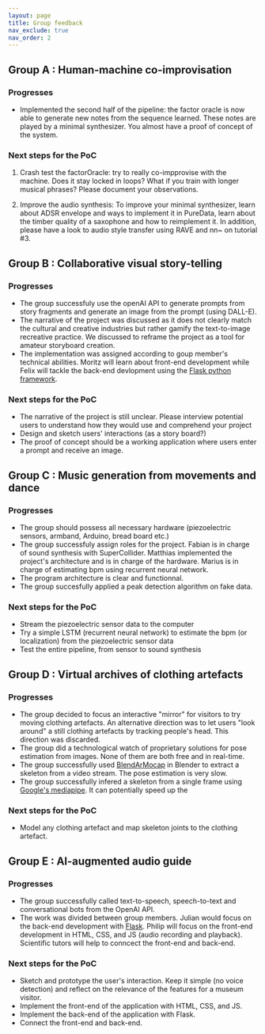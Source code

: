 ```yaml
---
layout: page
title: Group feedback
nav_exclude: true
nav_order: 2
---
```


## Group A : Human-machine co-improvisation

### Progresses

- Implemented the second half of the pipeline: the factor oracle is now able to generate new notes from the sequence learned. These notes are played by a minimal synthesizer. You almost have a proof of concept of the system.

### Next steps for the PoC

1. Crash test the factorOracle: try to really co-impprovise with the machine. Does it stay locked in loops? What if you train with longer musical phrases? Please document your observations.

2. Improve the audio synthesis:  To improve your minimal synthesizer, learn about ADSR envelope and ways to implement it in PureData, learn about the timber quality of a saxophone and how to reimplement it. In addition, please have a look to audio style transfer using RAVE and nn~ on tutorial #3.


## Group B : Collaborative visual story-telling

### Progresses

- The group successfuly use the openAI API to generate prompts from story fragments and generate an image from the prompt (using DALL-E).
- The narrative of the project was discussed as it does not clearly match the cultural and creative industries but rather gamify the text-to-image recreative practice. We discussed to reframe the project as a tool for amateur storyboard creation.
- The implementation was assigned according to goup member's technical abilities. Moritz will learn about front-end development while Felix will tackle the back-end devlopment using the [Flask python framework](https://flask.palletsprojects.com/en/3.0.x/).


### Next steps for the PoC

- The narrative of the project is still unclear. Please interview potential users to understand how they would use and comprehend your project
- Design and sketch users' interactions (as a story board?)
- The proof of concept should be a working application where users enter a prompt and receive an image.


## Group C : Music generation from movements and dance

### Progresses

- The group should possess all necessary hardware (piezoelectric sensors, armband, Arduino, bread board etc.)
- The group successfuly assign roles for the project. Fabian is in charge of sound synthesis with SuperCollider. Matthias implemented the project's architecture and is in charge of the hardware. Marius is in charge of estimating bpm using recurrent neural network.
- The program architecture is clear and functionnal.
- The group succesfully applied a peak detection algorithm on fake data.

### Next steps for the PoC

- Stream the piezoelectric sensor data to the computer
- Try a simple LSTM (recurrent neural network) to estimate the bpm (or localization) from the piezoelectric sensor data
- Test the entire pipeline, from sensor to sound synthesis

## Group D : Virtual archives of clothing artefacts

### Progresses

- The group decided to focus an interactive "mirror" for visitors to try moving clothing artefacts. An alternative direction was to let users "look around" a still clothing artefacts by tracking people's head. This direction was discarded.
- The group did a technological watch of proprietary solutions for pose estimation from images. None of them are both free and in real-time.
- The group successfully used [BlendArMocap](https://github.com/cgtinker/BlendArMocap) in Blender to extract a skeleton from a video stream. The pose estimation is very slow.
- The group successfully infered a skeleton from a single frame using [Google's mediapipe](https://mediapipe-studio.webapps.google.com/studio/demo/pose_landmarker). It can potentially speed up the 

### Next steps for the PoC

- Model any clothing artefact and map skeleton joints to the clothing artefact.

## Group E : AI-augmented audio guide

### Progresses

- The group successfully called text-to-speech, speech-to-text and conversational bots from the OpenAI API.
- The work was divided between group members. Julian would focus on the back-end development with [Flask](https://flask.palletsprojects.com/en/3.0.x/). Philip will focus on the front-end development in HTML, CSS, and JS (audio recording and playback). Scientific tutors will help to conncect the front-end and back-end.

### Next steps for the PoC

- Sketch and prototype the user's interaction. Keep it simple (no voice detection) and reflect on the relevance of the features for a museum visitor.
- Implement the front-end of the application with HTML, CSS, and JS.
- Implement the back-end of the application with Flask.
- Connect the front-end and back-end.

 
